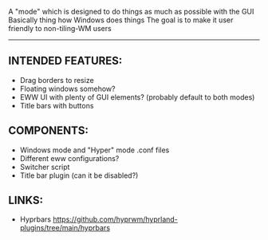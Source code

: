 A "mode" which is designed to do things as much as possible with the GUI
Basically thing how Windows does things
The goal is to make it user friendly to non-tiling-WM users

- - -

## INTENDED FEATURES:
- Drag borders to resize
- Floating windows somehow?
- EWW UI with plenty of GUI elements? (probably default to both modes)
- Title bars with buttons



## COMPONENTS:
- Windows mode and "Hyper" mode .conf files
- Different eww configurations?
- Switcher script
- Title bar plugin (can it be disabled?)

## LINKS:
- Hyprbars https://github.com/hyprwm/hyprland-plugins/tree/main/hyprbars
